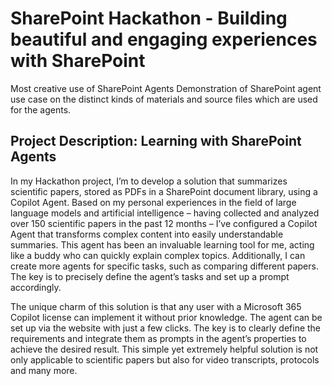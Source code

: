 # SharePoint Hackathon - Building beautiful and engaging experiences with SharePoint

Most creative use of SharePoint Agents
Demonstration of SharePoint agent use case on the distinct kinds of materials and source files which are used for the agents.

## Project Description: Learning with SharePoint Agents 

In my Hackathon project, I’m to develop a solution that summarizes scientific papers, stored as PDFs in a SharePoint document library, using a Copilot Agent. Based on my personal experiences in the field of large language models and artificial intelligence – having collected and analyzed over 150 scientific papers in the past 12 months – I’ve configured a Copilot Agent that transforms complex content into easily understandable summaries. This agent has been an invaluable learning tool for me, acting like a buddy who can quickly explain complex topics. Additionally, I can create more agents for specific tasks, such as comparing different papers. The key is to precisely define the agent’s tasks and set up a prompt accordingly. 

The unique charm of this solution is that any user with a Microsoft 365 Copilot license can implement it without prior knowledge. The agent can be set up via the website with just a few clicks. The key is to clearly define the requirements and integrate them as prompts in the agent’s properties to achieve the desired result. This simple yet extremely helpful solution is not only applicable to scientific papers but also for video transcripts, protocols and many more. 
